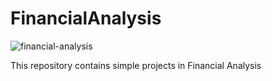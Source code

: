 # FinancialAnalysis
![financial-analysis](https://github.com/Aliarcher/FinancialAnalysis/assets/53465519/19ee45c3-4b12-495d-bd3c-5bb78d8831c1)

This repository contains simple projects in Financial Analysis
